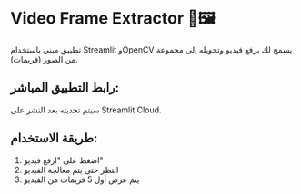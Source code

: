 # Video Frame Extractor 🎥🖼️

تطبيق مبني باستخدام Streamlit وOpenCV يسمح لك برفع فيديو وتحويله إلى مجموعة من الصور (فريمات).

## رابط التطبيق المباشر:
سيتم تحديثه بعد النشر على Streamlit Cloud.

## طريقة الاستخدام:
1. اضغط على "ارفع فيديو"
2. انتظر حتى يتم معالجة الفيديو
3. يتم عرض أول 5 فريمات من الفيديو
